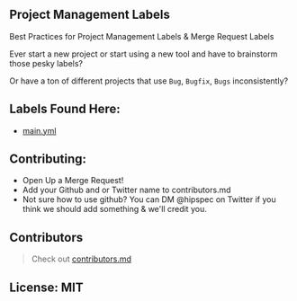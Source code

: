 ## Project Management Labels

Best Practices for Project Management Labels &amp; Merge Request Labels

Ever start a new project or start using a new tool and have to brainstorm those pesky labels?

Or have a ton of different projects that use `Bug`, `Bugfix`, `Bugs` inconsistently?

## Labels Found Here:
- [main.yml](./main.yml)

## Contributing:
- Open Up a Merge Request!
- Add your Github and or Twitter name to contributors.md
- Not sure how to use github? You can DM @hipspec on Twitter if you think we should add something & we'll credit you.



## Contributors
> Check out [contributors.md](./contributors.md)


## License: MIT
